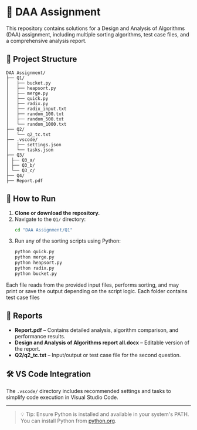 
# 📘 DAA Assignment

This repository contains solutions for a Design and Analysis of Algorithms (DAA) assignment, including multiple sorting algorithms, test case files, and a comprehensive analysis report.

## 📁 Project Structure

```
DAA Assignment/
├── Q1/
│   ├── bucket.py
│   ├── heapsort.py
│   ├── merge.py
│   ├── quick.py
│   ├── radix.py
│   ├── radix_input.txt
│   ├── random_100.txt
│   ├── random_500.txt
│   └── random_1000.txt
├── Q2/
│   └── q2_tc.txt
├── .vscode/
│   ├── settings.json
│   └── tasks.json
├── Q3/
│ ├── Q3_a/
│ ├── Q3_b/
│ └── Q3_c/
├── Q4/
├── Report.pdf

```

## 🔧 How to Run

1. **Clone or download the repository.**
2. Navigate to the `Q1/` directory:
   ```bash
   cd "DAA Assignment/Q1"
   ```
3. Run any of the sorting scripts using Python:
   ```bash
   python quick.py
   python merge.py
   python heapsort.py
   python radix.py
   python bucket.py
   ```



Each file reads from the provided input files, performs sorting, and may print or save the output depending on the script logic.
Each folder contains test case files

## 📄 Reports

- **Report.pdf** – Contains detailed analysis, algorithm comparison, and performance results.
- **Design and Analysis of Algorithms report all.docx** – Editable version of the report.
- **Q2/q2_tc.txt** – Input/output or test case file for the second question.

## 🛠 VS Code Integration

The `.vscode/` directory includes recommended settings and tasks to simplify code execution in Visual Studio Code.

---

> 💡 Tip: Ensure Python is installed and available in your system's PATH. You can install Python from [python.org](https://www.python.org/).
